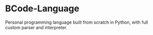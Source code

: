 # BCode-Language
Personal programming language built from scratch in Python, with full custom parser and interpreter.
